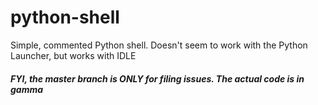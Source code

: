 # python-shell
Simple, commented Python shell. Doesn't seem to work with the Python Launcher, but works with IDLE


##### FYI, the master branch is ONLY for filing issues. The actual code is in gamma
